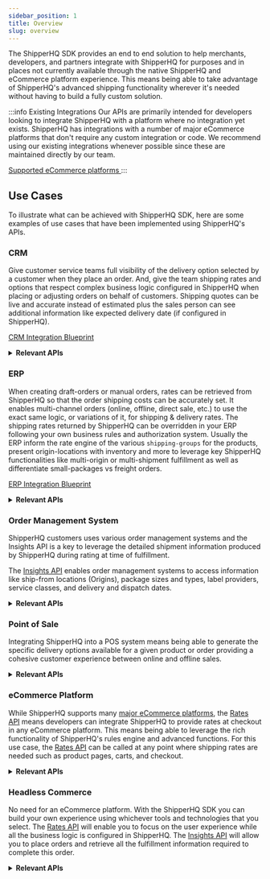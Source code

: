 ```yaml
---
sidebar_position: 1
title: Overview
slug: overview
---
```


The ShipperHQ SDK provides an end to end solution to help merchants, developers, and partners integrate with ShipperHQ for purposes and in places not currently available through the native ShipperHQ and eCommerce platform experience. This means being able to take advantage of ShipperHQ's advanced shipping functionality wherever it's needed without having to build a fully custom solution.

:::info Existing Integrations
Our APIs are primarily intended for developers looking to integrate ShipperHQ with a platform where no integration yet exists. ShipperHQ has integrations with a number of major eCommerce platforms that don't require any custom integration or code. We recommend using our existing integrations whenever possible since these are maintained directly by our team.

[Supported eCommerce platforms <i class="fa fa-arrow-right"></i>](https://shipperhq.com/marketplace#platforms)
:::

## Use Cases

To illustrate what can be achieved with ShipperHQ SDK, here are some examples of use cases that have been implemented using ShipperHQ's APIs.

### CRM

Give customer service teams full visibility of the delivery option selected by a customer when they place an order. And, give the team shipping rates and options that respect complex business logic configured in ShipperHQ when placing or adjusting orders on behalf of customers. Shipping quotes can be live and accurate instead of estimated plus the sales person can see additional information like expected delivery date (if configured in ShipperHQ).

[CRM Integration Blueprint <i class="fa fa-arrow-right"></i>](use-cases/use-case-crm.md)


<details>
  <summary><strong>Relevant APIs</strong></summary>

* [Rates API](rates/overview.md) to get shipping options and rates
* [PlaceOrder Mutation](labels/place-order.md) to capture successful orders placed or updated via the CRM
* [Insights API](insights/overview.md) to display full shipping details

</details>

### ERP

When creating draft-orders or manual orders, rates can be retrieved from ShipperHQ so that the order shipping costs can be accurately set. It enables multi-channel orders (online, offline, direct sale, etc.) to use the exact same logic, or variations of it, for shipping & delivery rates. The shipping rates returned by ShipperHQ can be overridden in your ERP following your own business rules and authorization system. Usually the ERP inform the rate engine of the various `shipping-groups` for the products, present origin-locations with inventory and more to leverage key ShipperHQ functionalities like multi-origin or multi-shipment fulfillment as well as differentiate small-packages vs freight orders.

[ERP Integration Blueprint <i class="fa fa-arrow-right"></i>](use-cases/use-case-erp.md)

<details>
  <summary><strong>Relevant APIs</strong></summary>

* [Rates API](rates/overview.md) to get rates
* [PlaceOrder Mutation](labels/place-order.md) to capture successful orders

*Optionally*

* [Insights API](insights/overview.md) to fulfill efficiently based on the recommended shipment details from ShipperHQ
* [Labels API](labels/overview.md) (in beta) to print shipping labels

</details>

### Order Management System

ShipperHQ customers uses various order management systems and the Insights API is a key to leverage the detailed shipment information produced by ShipperHQ during rating at time of fulfillment.

The [Insights API](insights/overview.md) enables order management systems to access information like ship-from locations (Origins), package sizes and types, label providers, service classes, and delivery and dispatch dates.

<details>
  <summary><strong>Relevant APIs</strong></summary>

* [Insights API](insights/overview.md) to retrieve shipment information from ShipperHQ

</details>

### Point of Sale

Integrating ShipperHQ into a POS system means being able to generate the specific delivery options available for a given product or order providing a cohesive customer experience between online and offline sales.

<details>
  <summary><strong>Relevant APIs</strong></summary>

* [Rates API](rates/overview.md) to get shipping options and rates

</details>

### eCommerce Platform

While ShipperHQ supports many [major eCommerce platforms](https://shipperhq.com/marketplace#platforms), the [Rates API](rates/overview.md) means developers can integrate ShipperHQ to provide rates at checkout in any eCommerce platform. This means being able to leverage the rich functionality of ShipperHQ's rules engine and advanced functions. For this use case, the [Rates API](rates/overview.md) can be called at any point where shipping rates are needed such as product pages, carts, and checkout.

<details>
  <summary><strong>Relevant APIs</strong></summary>

* [Rates API](rates/overview.md) to get shipping options and rates

*Optionally*
* [PlaceOrder Mutation](labels/place-order.md) to store ShipperHQ shipment information against orders
* [Insights API](insights/overview.md) to retrieve rich shipment information for display within the eCommerce platform admin

</details>

### Headless Commerce

No need for an eCommerce platform. With the ShipperHQ SDK you can build your own experience using whichever tools and technologies that you select. The [Rates API](rates/overview.md) will enable you to focus on the user experience while all the business logic is configured in ShipperHQ. The [Insights API](insights/overview.md) will allow you to place orders and retrieve all the fulfillment information required to complete this order.

<details>
  <summary><strong>Relevant APIs</strong></summary>

* [Rates API](rates/overview.md) to get shipping options and rates
* [PlaceOrder Mutation](labels/place-order.md) to store ShipperHQ shipment information against orders
* [Insights API](insights/overview.md) to retrieve shipment information

</details>
